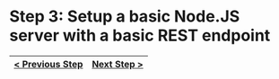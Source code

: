 # Step 3: Setup a basic Node.JS server with a basic REST endpoint

[//]: # (head-end)




[//]: # (foot-start)

[{]: <helper> (navStep)

| [< Previous Step](step2.md) | [Next Step >](step4.md) |
|:--------------------------------|--------------------------------:|

[}]: #
